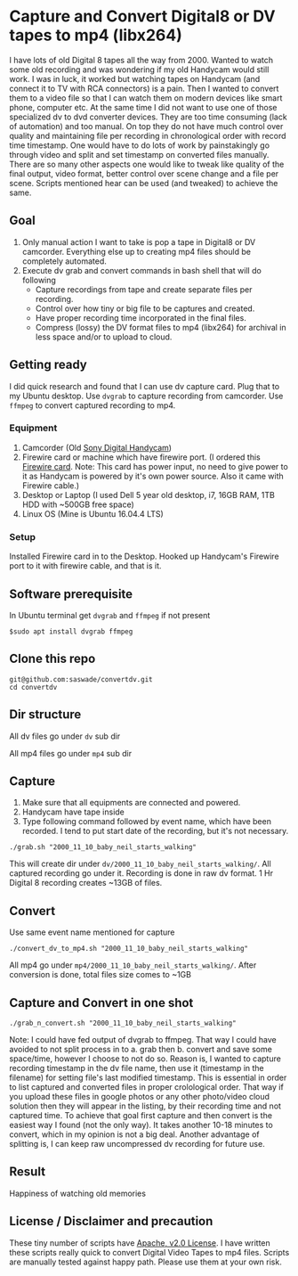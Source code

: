 # Capture and Convert Digital8 or DV tapes to mp4 (libx264)
I have lots of old Digital 8 tapes all the way from 2000. Wanted to watch some old recording and was wondering if my old Handycam would still work. I was in luck, it worked but watching tapes on Handycam (and connect it to TV with RCA connectors) is a pain. Then I wanted to convert them to a video file so that I can watch them on modern devices like smart phone, computer etc. At the same time I did not want to use one of those specialized dv to dvd converter devices. They are too time consuming (lack of automation) and too manual.
On top they do not have much control over quality and maintaining file per recording in chronological order with record time timestamp. One would have to do lots of work by painstakingly go through video and split and set timestamp on converted files manually. There are so many other aspects one would like to tweak like quality of the final output, video format, better control over scene change and a file per scene. Scripts mentioned hear can be used (and tweaked) to achieve the same. 

## Goal
1. Only manual action I want to take is pop a tape in Digital8 or DV camcorder. Everything else up to creating mp4 files should be completely automated.
2. Execute dv grab and convert commands in bash shell that will do following
   * Capture recordings from tape and create separate files per recording.
   * Control over how tiny or big file to be captures and created.
   * Have proper recording time incorporated in the final files.
   * Compress (lossy) the DV format files to mp4 (libx264) for archival in less space and/or to upload to cloud.

## Getting ready
I did quick research and found that I can use dv capture card. Plug that to my Ubuntu desktop. Use ```dvgrab```
to capture recording from camcorder. Use ```ffmpeg``` to convert captured recording to mp4.

### Equipment
 1. Camcorder (Old [Sony Digital Handycam](https://esupport.sony.com/US/p/model-home.pl?mdl=DCRTRV510&LOC=3))
 2. Firewire card or machine which have firewire port. (I ordered this [Firewire card](https://www.amazon.com/Firewire-Expansion-Rosewill-RC-504-Controller/dp/B004F3DM6C). Note: This card has power input, no need to give power to it as Handycam is powered by it's own power source. Also it came with Firewire cable.)
 3. Desktop or Laptop (I used Dell 5 year old desktop, i7, 16GB RAM, 1TB HDD with ~500GB free space)
 4. Linux OS (Mine is Ubuntu 16.04.4 LTS)

### Setup
Installed Firewire card in to the Desktop. Hooked up Handycam's Firewire port to it with firewire cable, and that is it.


## Software prerequisite

In Ubuntu terminal get ```dvgrab``` and ```ffmpeg``` if not present
```
$sudo apt install dvgrab ffmpeg
```

## Clone this repo
```
git@github.com:saswade/convertdv.git
cd convertdv
```

## Dir structure
All dv files go under ```dv``` sub dir

All mp4 files go under ```mp4``` sub dir

## Capture
1. Make sure that all equipments are connected and powered. 
1. Handycam have tape inside
1. Type following command followed by event name, which have been recorded. I tend to put start date of the recording, but it's not necessary.
```
./grab.sh "2000_11_10_baby_neil_starts_walking"
```
This will create dir under
```dv/2000_11_10_baby_neil_starts_walking/```.
All captured recording go under it. Recording is done in raw dv format. 
1 Hr Digital 8 recording creates ~13GB of files.
## Convert
Use same event name mentioned for capture
```
./convert_dv_to_mp4.sh "2000_11_10_baby_neil_starts_walking"
```
All mp4 go under
```mp4/2000_11_10_baby_neil_starts_walking/```.
After conversion is done, total files size comes to ~1GB
## Capture and Convert in one shot
```
./grab_n_convert.sh "2000_11_10_baby_neil_starts_walking"
```
Note: I could have fed output of dvgrab to ffmpeg. That way I could have avoided to not split process in to a. grab then b. convert and save some space/time, however I choose to not do so. Reason is, I wanted to capture recording timestamp in the dv file name, then use it (timestamp in the filename) for setting file's last modified timestamp. This is essential in order to list captured and converted files in proper crolological order. That way if you upload these files in google photos or any other photo/video cloud solution then they will appear in the listing, by their recording time and not captured time. To achieve that goal first capture and then convert is the easiest way I found (not the only way). It takes another 10-18 minutes to convert, which in my opinion is not a big deal. Another advantage of splitting is, I can keep raw uncompressed dv recording  for future use.

## Result
Happiness of watching old memories

## License / Disclaimer and precaution
These tiny number of scripts have [Apache, v2.0 License](https://www.apache.org/licenses/LICENSE-2.0).
I have written these scripts really quick to convert Digital Video Tapes to mp4 files. Scripts are manually tested against happy path. Please use them at your own risk. 
